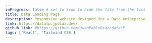 ```yaml
---
inProgress: false # set to true to hide the file from the list
title: Data Landing Page
description: Responsive website designed for a Data enterprise.
link: https://datalp.jpdiaz.dev/
github_link: #https://github.com/JuanPabloDiaz/dataLP
tags: ['React', 'Tailwind CSS']
---
```

